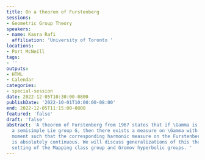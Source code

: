 ```yaml
---
title: On a theorem of Furstenberg
sessions:
- Geometric Group Theory
speakers:
- name: Kasra Rafi
  affiliation: 'University of Toronto '
locations:
- Port McNeill
tags:
- ''
outputs:
- HTML
- Calendar
categories:
- special-session
date: 2022-12-05T10:30:00-0800
publishDate: '2022-10-01T10:00:00-08:00'
end: 2022-12-05T11:15:00-0800
featured: 'false'
draft: 'false'
abstract: 'A theorem of Furstenberg from 1967 states that if \Gamma is a lattice in
  a semisimple Lie group G, then there exists a measure on \Gamma with finite first
  moment such that the corresponding harmonic measure on the Furstenberg boundary
  is absolutely continuous. We will discuss generalizations of this theorem in the
  setting of the Mapping class group and Gromov hyperbolic groups. '
---
```

